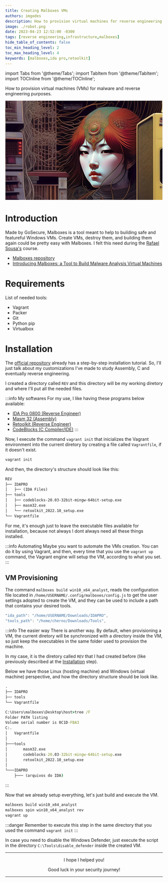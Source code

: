 ```yaml
---
title: Creating Malboxes VMs
authors: imgodes
description: How to provision virtual machines for reverse engineering study.
image: ./robot.png
date: 2023-04-23 12:52:00 -0300
tags: [reverse engineering,infrastructure,malboxes]
hide_table_of_contents: false
toc_min_heading_level: 2
toc_max_heading_level: 4
keywords: [malboxes,ida pro,retoolkit]
---
```


import Tabs from '@theme/Tabs';
import TabItem from '@theme/TabItem';
import TOCInline from '@theme/TOCInline';

How to provision virtual machines (VMs) for malware and reverse engineering purposes.

![robot](./robot.png)

<!--truncate-->

# Introduction


Made by GoSecure, Malboxes is a tool meant to help to building safe and featureful Windows VMs. Create VMs, destroy them, and building them again could be pretty easy with Malboxes. I felt this need during the [Rafael Sousa's](https://www.instagram.com/hackingnaweboficial/) course.

- [Malboxes repository](https://github.com/GoSecure/malboxes)
- [Introducing Malboxes: a Tool to Build Malware Analysis Virtual Machines](https://www.gosecure.net/blog/2017/02/16/introducing-malboxes-a-tool-to-build-malware-analysis-virtual-machines/)

# Requirements
List of needed tools:
- Vagrant
- Packer
- Git 
- Python pip
- Virtualbox 

# Installation

The [official repository](https://github.com/GoSecure/malboxes#installation) already has a step-by-step installation tutorial. So, I'll just talk about my customizations I've made to study Assembly, C and eventually reverse engineering. 

I created a directory called `REV` and this directory will be my working diretory and where I'll put all the needed files.

:::info My softwares
For my use, I like having these programs below available: 
- [IDA Pro 0800 (Reverse Engineer)](https://hex-rays.com/ida-pro/)
- [Masm 32 (Assembly)](https://www.masm32.com/download.htm)
- [Retoolkit (Reverse Engineer)](https://github.com/mentebinaria/retoolkit)
- [CodeBlocks (C Compiler/IDE)](https://www.codeblocks.org/)
:::

Now, I execute the command `vagrant init` that inicializes the Vagrant environment into the current diretory by creating a file called `Vagrantfile`, if it doesn't exist.

```bash
vagrant init
```

And then, the directory's structure should look like this: 
```txt title='Directory's Structure'
REV
├── IDAPRO
│   ├── (IDA Files)
├── tools
│   ├── codeblocks-20.03-32bit-mingw-64bit-setup.exe
│   ├── masm32.exe
│   └── retoolkit_2022.10_setup.exe
└── Vagrantfile
```

For me, it's enough just to leave the executable files available for installation, because not always I dont always need all these things installed.

:::info Automating
Maybe you want to automate the VMs creation. You can do it by using Vagrant, and then, every time that you use the `vagrant up` command, the Vagrant engine will setup the VM, according to what you set.
:::

## VM Provisioning

The command `malboxes build win10_x64_analyst`, reads the configuration file located in `/home/USERNAME/.config/malboxes/config.js` to get the user settings adopted to create the VM, and they can be used to include a path that contains your desired tools.

```js title='config.js'
"ida_path": "/home/USERNAME/Downloads/IDAPRO",
"tools_path": "/home/cherno/Downloads/Tools",
```

:::info The easier way
There is another way. By default, when provisioning a VM, the current diretory will be synchronized with a directory inside the VM, so just keep the executables in the same folder used to provision the machine.

In my case, it is the diretory called `REV` that I had created before (like previously described at the [Installation](#installation) step).

Below we have those Linux (hosting machine) and Windows (virtual machine) perspective, and how the directory structure should be look like. 

<Tabs className="unique-tabs">
<TabItem value="linuxhost" label="Linux Host">

```txt
.
├── IDAPRO
├── tools
└── Vagrantfile
```

</TabItem>
<TabItem value="windowsvm" label="Windows VM">

```cmd
C:\Users\malboxes\Desktop\host>tree /F
Folder PATH listing
Volume serial number is 0C1D-FBA3
C:.
│   Vagrantfile
│
├───tools
│       masm32.exe
│       codeblocks-20.03-32bit-mingw-64bit-setup.exe
│       retoolkit_2022.10_setup.exe
│
└───IDAPRO
    ├─── (arquivos do IDA)
```

</TabItem>
</Tabs>

:::

Now that we already setup everything, let's just build and execute the VM.

```bash
malboxes build win10_x64_analyst
malboxes spin win10_x64_analyst rev
vagrant up
```

:::danger
Remember to execute this step in the same directory that you used the command `vagrant init`
:::

In case you need to disable the Windows Defender, just execute the script in the directory `C:\Tools\disable_defender` inside the created VM.

---

<center>
I hope I helped you!

Good luck in your security journey!
</center>

---
